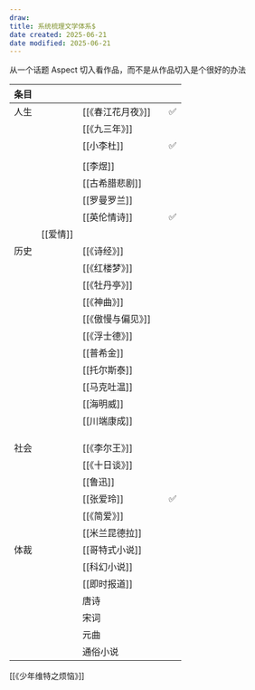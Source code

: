 ```yaml
---
draw:
title: 系统梳理文学体系$
date created: 2025-06-21
date modified: 2025-06-21
---
```


从一个话题 Aspect 切入看作品，而不是从作品切入是个很好的办法

| 条目  |        |             |     |     |
|:-- |:----- | ----------- |:-- | --- |
| 人生  |        | [[《春江花月夜》]] |     | ✅   |
|     |        | [[《九三年》]]   |     |     |
|     |        | [[小李杜]]     |     | ✅   |
|     |        |             |     |     |
|     |        | [[李煜]]      |     |     |
|     |        | [[古希腊悲剧]]   |     |     |
|     |        | [[罗曼罗兰]]    |     |     |
|     |        | [[英伦情诗]]    |     | ✅   |
|     | [[爱情]] |             |     |     |
| 历史  |        | [[《诗经》]]    |     |     |
|     |        | [[《红楼梦》]]   |     |     |
|     |        | [[《牡丹亭》]]   |     |     |
|     |        | [[《神曲》]]    |     |     |
|     |        | [[《傲慢与偏见》]] |     |     |
|     |        | [[《浮士德》]]   |     |     |
|     |        | [[普希金]]     |     |     |
|     |        | [[托尔斯泰]]    |     |     |
|     |        | [[马克吐温]]    |     |     |
|     |        | [[海明威]]     |     |     |
|     |        | [[川端康成]]    |     |     |
|     |        |             |     |     |
|     |        |             |     |     |
|     |        |             |     |     |
| 社会  |        | [[《李尔王》]]   |     |     |
|     |        | [[《十日谈》]]   |     |     |
|     |        | [[鲁迅]]      |     |     |
|     |        | [[张爱玲]]     |     | ✅   |
|     |        | [[《简爱》]]    |     |     |
|     |        | [[米兰昆德拉]]   |     |     |
| 体裁  |        | [[哥特式小说]]   |     |     |
|     |        | [[科幻小说]]    |     |     |
|     |        | [[即时报道]]    |     |     |
|     |        | 唐诗          |     |     |
|     |        | 宋词          |     |     |
|     |        | 元曲          |     |     |
|     |        | 通俗小说        |     |     |

[[《少年维特之烦恼》]]
